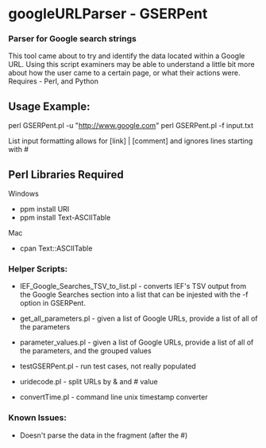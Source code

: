 # googleURLParser - GSERPent

### Parser for Google search strings

This tool came about to try and identify the data located within a Google URL.
Using this script examiners may be able to understand a little bit more about how the user came to a certain page, or what their actions were. 
Requires -  Perl, and Python

## Usage Example:

perl GSERPent.pl -u "http://www.google.com"
perl GSERPent.pl -f input.txt

List input formatting allows for [link] | [comment] and ignores lines starting with #

## Perl Libraries Required
Windows
- ppm install URI
- ppm install Text-ASCIITable

Mac
- cpan Text::ASCIITable

### Helper Scripts:
* IEF_Google_Searches_TSV_to_list.pl - converts IEF's TSV output from the Google Searches section into a list that can be injested with the -f option in GSERPent.

* get_all_parameters.pl - given a list of Google URLs, provide a list of all of the parameters

* parameter_values.pl - given a list of Google URLs, provide a list of all of the parameters, and the grouped values

* testGSERPent.pl - run test cases, not really populated

* uridecode.pl - split URLs by & and # value

* convertTime.pl - command line unix timestamp converter


### Known Issues: 
* Doesn't parse the data in the fragment (after the #)
